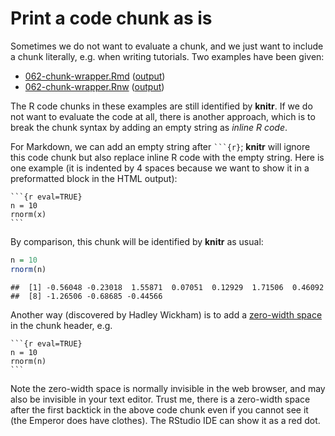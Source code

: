 # Print a code chunk as is

Sometimes we do not want to evaluate a chunk, and we just want to include a chunk literally, e.g. when writing tutorials. Two examples have been given:

- [062-chunk-wrapper.Rmd](https://github.com/yihui/knitr-examples/blob/master/062-chunk-wrapper.Rmd) ([output](https://github.com/yihui/knitr-examples/blob/master/062-chunk-wrapper.md))
- [062-chunk-wrapper.Rnw](https://github.com/yihui/knitr-examples/blob/master/062-chunk-wrapper.Rnw) ([output](https://github.com/yihui/knitr-examples/blob/master/062-chunk-wrapper.tex))

The R code chunks in these examples are still identified by **knitr**. If we do not want to evaluate the code at all, there is another approach, which is to break the chunk syntax by adding an empty string as _inline R code_.

For Markdown, we can add an empty string after ```` ```{r} ````; **knitr** will ignore this code chunk but also replace inline R code with the empty string. Here is one example (it is indented by 4 spaces because we want to show it in a preformatted block in the HTML output):

    ```{r eval=TRUE}
    n = 10
    rnorm(x)
    ```

By comparison, this chunk will be identified by **knitr** as usual:


``` r
n = 10
rnorm(n)
```

```
##  [1] -0.56048 -0.23018  1.55871  0.07051  0.12929  1.71506  0.46092
##  [8] -1.26506 -0.68685 -0.44566
```

Another way (discovered by Hadley Wickham) is to add a [zero-width space](http://en.wikipedia.org/wiki/Zero-width_space) in the chunk header, e.g.

    `​``{r eval=TRUE}
    n = 10
    rnorm(n)
    ```

Note the zero-width space is normally invisible in the web browser, and may also be invisible in your text editor. Trust me, there is a zero-width space after the first backtick in the above code chunk even if you cannot see it (the Emperor does have clothes). The RStudio IDE can show it as a red dot.
